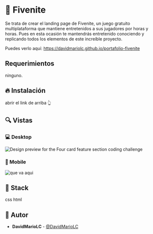 
# :gem: Fivenite


Se trata de crear el landing page de Fivenite, un juego gratuito multiplataforma que mantiene entretenidos a sus jugadores por horas y horas. Pues en esta ocasión te mantendrás entretenido conociendo y replicando todos los elementos de este increíble proyecto.


Puedes verlo aquí: https://davidmariolc.github.io/portafolio-fivenite

## Requerimientos
ninguno.

## :fire: Instalación

abrir el link de arriba 👆

## :mag: Vistas 

### :computer: Desktop
![Design preview for the Four card feature section coding challenge](https://github.com/DavidMarioLC/portafolio-fivenite/blob/main/images/thumbail-desktop.jpg)


### :iphone: Mobile
![que va aqui](https://github.com/DavidMarioLC/portafolio-fivenite/blob/main/images/thumbail-mobile.PNG)


## :pushpin: Stack

css html

## :star2: Autor

* **DavidMarioLC**  - [@DavidMarioLC](https://github.com/<DavidMarioLC>)

